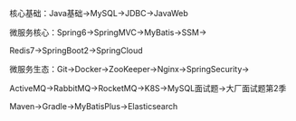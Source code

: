 核心基础：Java基础→MySQL→JDBC→JavaWeb

微服务核心：Spring6→SpringMVC→MyBatis→SSM→

Redis7→SpringBoot2→SpringCloud

微服务生态：Git→Docker→ZooKeeper→Nginx→SpringSecurity→

ActiveMQ→RabbitMQ→RocketMQ→K8S→MySQL面试题→大厂面试题第2季



Maven→Gradle→MyBatisPlus→Elasticsearch
